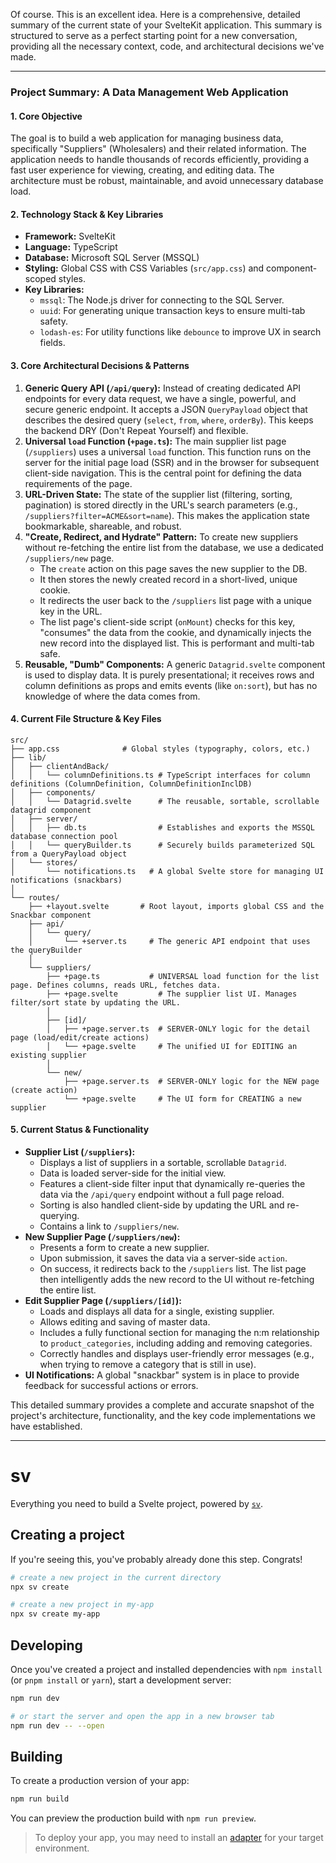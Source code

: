 
Of course. This is an excellent idea. Here is a comprehensive, detailed summary of the current state of your SvelteKit application. This summary is structured to serve as a perfect starting point for a new conversation, providing all the necessary context, code, and architectural decisions we've made.

---

### **Project Summary: A Data Management Web Application**

#### **1. Core Objective**

The goal is to build a web application for managing business data, specifically "Suppliers" (Wholesalers) and their related information. The application needs to handle thousands of records efficiently, providing a fast user experience for viewing, creating, and editing data. The architecture must be robust, maintainable, and avoid unnecessary database load.

#### **2. Technology Stack & Key Libraries**

*   **Framework:** SvelteKit
*   **Language:** TypeScript
*   **Database:** Microsoft SQL Server (MSSQL)
*   **Styling:** Global CSS with CSS Variables (`src/app.css`) and component-scoped styles.
*   **Key Libraries:**
    *   `mssql`: The Node.js driver for connecting to the SQL Server.
    *   `uuid`: For generating unique transaction keys to ensure multi-tab safety.
    *   `lodash-es`: For utility functions like `debounce` to improve UX in search fields.

#### **3. Core Architectural Decisions & Patterns**

1.  **Generic Query API (`/api/query`):** Instead of creating dedicated API endpoints for every data request, we have a single, powerful, and secure generic endpoint. It accepts a JSON `QueryPayload` object that describes the desired query (`select`, `from`, `where`, `orderBy`). This keeps the backend DRY (Don't Repeat Yourself) and flexible.
2.  **Universal `load` Function (`+page.ts`):** The main supplier list page (`/suppliers`) uses a universal `load` function. This function runs on the server for the initial page load (SSR) and in the browser for subsequent client-side navigation. This is the central point for defining the data requirements of the page.
3.  **URL-Driven State:** The state of the supplier list (filtering, sorting, pagination) is stored directly in the URL's search parameters (e.g., `/suppliers?filter=ACME&sort=name`). This makes the application state bookmarkable, shareable, and robust.
4.  **"Create, Redirect, and Hydrate" Pattern:** To create new suppliers without re-fetching the entire list from the database, we use a dedicated `/suppliers/new` page.
    *   The `create` action on this page saves the new supplier to the DB.
    *   It then stores the newly created record in a short-lived, unique cookie.
    *   It redirects the user back to the `/suppliers` list page with a unique key in the URL.
    *   The list page's client-side script (`onMount`) checks for this key, "consumes" the data from the cookie, and dynamically injects the new record into the displayed list. This is performant and multi-tab safe.
5.  **Reusable, "Dumb" Components:** A generic `Datagrid.svelte` component is used to display data. It is purely presentational; it receives rows and column definitions as props and emits events (like `on:sort`), but has no knowledge of where the data comes from.

#### **4. Current File Structure & Key Files**

```
src/
├── app.css              # Global styles (typography, colors, etc.)
├── lib/
│   ├── clientAndBack/
│   │   └── columnDefinitions.ts # TypeScript interfaces for column definitions (ColumnDefinition, ColumnDefinitionInclDB)
│   ├── components/
│   │   └── Datagrid.svelte      # The reusable, sortable, scrollable datagrid component
│   ├── server/
│   │   ├── db.ts                # Establishes and exports the MSSQL database connection pool
│   │   └── queryBuilder.ts      # Securely builds parameterized SQL from a QueryPayload object
│   └── stores/
│       └── notifications.ts   # A global Svelte store for managing UI notifications (snackbars)
│
└── routes/
    ├── +layout.svelte       # Root layout, imports global CSS and the Snackbar component
    ├── api/
    │   └── query/
    │       └── +server.ts     # The generic API endpoint that uses the queryBuilder
    │
    └── suppliers/
        ├── +page.ts           # UNIVERSAL load function for the list page. Defines columns, reads URL, fetches data.
        ├── +page.svelte         # The supplier list UI. Manages filter/sort state by updating the URL.
        │
        ├── [id]/
        │   ├── +page.server.ts  # SERVER-ONLY logic for the detail page (load/edit/create actions)
        │   └── +page.svelte     # The unified UI for EDITING an existing supplier
        │
        └── new/
            ├── +page.server.ts  # SERVER-ONLY logic for the NEW page (create action)
            └── +page.svelte     # The UI form for CREATING a new supplier
```

#### **5. Current Status & Functionality**

*   **Supplier List (`/suppliers`):**
    *   Displays a list of suppliers in a sortable, scrollable `Datagrid`.
    *   Data is loaded server-side for the initial view.
    *   Features a client-side filter input that dynamically re-queries the data via the `/api/query` endpoint without a full page reload.
    *   Sorting is also handled client-side by updating the URL and re-querying.
    *   Contains a link to `/suppliers/new`.
*   **New Supplier Page (`/suppliers/new`):**
    *   Presents a form to create a new supplier.
    *   Upon submission, it saves the data via a server-side `action`.
    *   On success, it redirects back to the `/suppliers` list. The list page then intelligently adds the new record to the UI without re-fetching the entire list.
*   **Edit Supplier Page (`/suppliers/[id]`):**
    *   Loads and displays all data for a single, existing supplier.
    *   Allows editing and saving of master data.
    *   Includes a fully functional section for managing the n:m relationship to `product_categories`, including adding and removing categories.
    *   Correctly handles and displays user-friendly error messages (e.g., when trying to remove a category that is still in use).
*   **UI Notifications:** A global "snackbar" system is in place to provide feedback for successful actions or errors.

This detailed summary provides a complete and accurate snapshot of the project's architecture, functionality, and the key code implementations we have established.

------------------------------------------------------------------------------------------------------------------------

# sv

Everything you need to build a Svelte project, powered by [`sv`](https://github.com/sveltejs/cli).

## Creating a project

If you're seeing this, you've probably already done this step. Congrats!

```sh
# create a new project in the current directory
npx sv create

# create a new project in my-app
npx sv create my-app
```

## Developing

Once you've created a project and installed dependencies with `npm install` (or `pnpm install` or `yarn`), start a development server:

```sh
npm run dev

# or start the server and open the app in a new browser tab
npm run dev -- --open
```

## Building

To create a production version of your app:

```sh
npm run build
```

You can preview the production build with `npm run preview`.

> To deploy your app, you may need to install an [adapter](https://svelte.dev/docs/kit/adapters) for your target environment.
